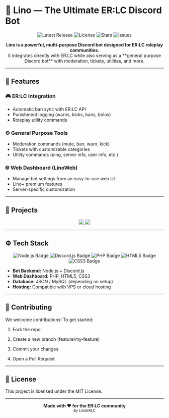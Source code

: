 # 🤖 Lino — The Ultimate ER:LC Discord Bot  

<p align="center">
  <img src="https://img.shields.io/github/v/release/LinoERLC/LinoBot?style=for-the-badge&color=blue" alt="Latest Release" />
  <img src="https://img.shields.io/github/license/LinoERLC/LinoBot?style=for-the-badge&color=green" alt="License" />
  <img src="https://img.shields.io/github/stars/LinoERLC/LinoBot?style=for-the-badge&color=yellow" alt="Stars" />
  <img src="https://img.shields.io/github/issues/LinoERLC/LinoBot?style=for-the-badge&color=red" alt="Issues" />
</p>

<p align="center">
  <b>Lino is a powerful, multi-purpose Discord bot designed for ER:LC roleplay communities.</b><br>
  It integrates directly with ER:LC while also serving as a **general purpose Discord bot** with moderation, tickets, utilities, and more.
</p>

---

## 🌟 Features  

### 🎮 ER:LC Integration  
- Automatic ban sync with ER:LC API  
- Punishment logging (warns, kicks, bans, bolos)  
- Roleplay utility commands  

### ⚙️ General Purpose Tools  
- Moderation commands (mute, ban, warn, kick)  
- Tickets with customizable categories  
- Utility commands (ping, server info, user info, etc.)  

### 🌐 Web Dashboard (LinoWeb)  
- Manage bot settings from an easy-to-use web UI  
- Lino+ premium features  
- Server-specific customization  

---

## 📂 Projects  

<p align="center">
  <a href="https://github.com/LinoERLC/LinoBot">
    <img src="https://img.shields.io/badge/LinoBot-Discord%20Bot-blue?style=for-the-badge&logo=discord" />
  </a>
  <a href="https://github.com/LinoERLC/LinoWeb">
    <img src="https://img.shields.io/badge/LinoWeb-Dashboard%20%2B%20Lino+-purple?style=for-the-badge&logo=php" />
  </a>
</p>

---

## ⚙️ Tech Stack  

<p align="center">
  <img src="https://img.shields.io/badge/Node.js-43853D?logo=node.js&logoColor=white" alt="Node.js Badge" />
  <img src="https://img.shields.io/badge/Discord.js-5865F2?logo=discord&logoColor=white" alt="Discord.js Badge" />
  <img src="https://img.shields.io/badge/PHP-777BB4?logo=php&logoColor=white" alt="PHP Badge" />
  <img src="https://img.shields.io/badge/HTML5-E34F26?logo=html5&logoColor=white" alt="HTML5 Badge" />
  <img src="https://img.shields.io/badge/CSS3-1572B6?logo=css3&logoColor=white" alt="CSS3 Badge" />
</p>

- **Bot Backend:** Node.js + Discord.js  
- **Web Dashboard:** PHP, HTML5, CSS3  
- **Database:** JSON / MySQL (depending on setup)  
- **Hosting:** Compatible with VPS or cloud hosting  

---

## 🤝 Contributing

We welcome contributions! To get started:

1. Fork the repo

2. Create a new branch (feature/my-feature)

3. Commit your changes

4. Open a Pull Request

---

## 📜 License

This project is licensed under the MIT License.

---

<p align="center"> <b>Made with ❤️ for the ER:LC community</b><br> <sub>By LinoERLC</sub> </p>
